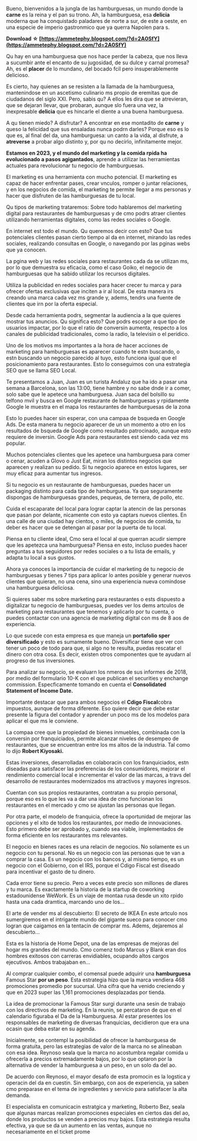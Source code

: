 Bueno, bienvenidos a la jungla de las hamburguesas, un mundo donde la **carne** es la reina y el pan su trono. Ah, la hamburguesa, esa **delicia** moderna que ha conquistado paladares de norte a sur, de este a oeste, en una especie de imperio gastronmico que ya querra Napolen para s.
 
**Download ☆ [https://ammetephy.blogspot.com/?d=2A0SfY](https://ammetephy.blogspot.com/?d=2A0SfY)**


 
Qu hay en una hamburguesa que nos hace perder la cabeza, que nos lleva a sucumbir ante el encanto de su jugosidad, de su dulce y carnal promesa? Ah, es el **placer** de lo mundano, del bocado fcil pero insuperablemente delicioso.
 
Es cierto, hay quienes an se resisten a la llamada de la hamburguesa, mantenindose en un ascetismo culinario ms propio de eremitas que de ciudadanos del siglo XXI. Pero, sabis qu? A ellos les dira que se atrevieran, que se dejaran llevar, que probaran, aunque slo fuera una vez, la inexpresable **delicia** que es hincarle el diente a una buena hamburguesa.
 
A qu tienen miedo? A disfrutar? A encontrar en ese montadito de **carne** y queso la felicidad que sus ensaladas nunca podrn darles? Porque eso es lo que es, al final del da, una hamburguesa: un canto a la vida, al disfrute, a **atreverse** a probar algo distinto y, por qu no decirlo, infinitamente mejor.
 
**Estamos en 2023, y el mundo del marketing y la comida rpida ha evolucionado a pasos agigantados**, aprende a utilizar las herramientas actuales para revolucionar tu negocio de hamburguesas.
 
El marketing es una herramienta con mucho potencial. El marketing es capaz de hacer enfrentar pases, crear vnculos, romper o juntar relaciones, y en los negocios de comida, el marketing te permite llegar a ms personas y hacer que disfruten de las hamburguesas de tu local.
 
Qu tipos de marketing trataremos: Sobre todo hablaremos del marketing digital para restaurantes de hamburguesas y de cmo podrs atraer clientes utilizando herramientas digitales, como las redes sociales o Google.
 
En internet est todo el mundo. Qu queremos decir con esto? Que tus potenciales clientes pasan cierto tiempo al da en internet, mirando las redes sociales, realizando consultas en Google, o navegando por las pginas webs que ya conocen.
 
La pgina web y las redes sociales para restaurantes cada da se utilizan ms, por lo que demuestra su eficacia, como el caso Goiko, el negocio de hamburguesas que ha sabido utilizar los recursos digitales.

Utiliza la publicidad en redes sociales para hacer crecer tu marca y para ofrecer ofertas exclusivas que inciten a ir al local. De esta manera irs creando una marca cada vez ms grande y, adems, tendrs una fuente de clientes que irn por la oferta especial.
 
Desde cada herramienta podrs, segmentar la audiencia a la que quieres mostrar tus anuncios. Qu significa esto? Que podrs escoger a que tipo de usuarios impactar, por lo que el ratio de conversin aumenta, respecto a los canales de publicidad tradicionales, como la radio, la televisin o el peridico.
 
Uno de los motivos ms importantes a la hora de hacer acciones de marketing para hamburguesas es aparecer cuando te estn buscando, o estn buscando un negocio parecido al tuyo, esto funciona igual que el posicionamiento para restaurantes. Esto lo conseguimos con una estrategia SEO que se llama SEO Local.
 
Te presentamos a Juan, Juan es un turista Andaluz que ha ido a pasar una semana a Barcelona, son las 13:00, tiene hambre y no sabe dnde ir a comer, solo sabe que le apetece una hamburguesa. Juan saca del bolsillo su telfono mvil y busca en Google restaurante de hamburguesas y rpidamente Google le muestra en el mapa los restaurantes de hamburguesas de la zona
 
Esto lo puedes hacer sin esperar, con una campaa de bsqueda en Google Ads. De esta manera tu negocio aparecer de un un momento a otro en los resultados de bsqueda de Google como resultado patrocinado, aunque esto requiere de inversin. Google Ads para restaurantes est siendo cada vez ms popular.
 
Muchos potenciales clientes que les apetece una hamburguesa para comer o cenar, acuden a Glovo o Just Eat, miran los distintos negocios que aparecen y realizan su pedido. Si tu negocio aparece en estos lugares, ser muy eficaz para aumentar tus ingresos.
 
Si tu negocio es un restaurante de hamburguesas, puedes hacer un packaging distinto para cada tipo de hamburguesa. Ya que seguramente dispongas de hamburguesas grandes, pequeas, de ternera, de pollo, etc.
 
Cuida el escaparate del local para lograr captar la atencin de las personas que pasan por delante, nicamente con esto ya captars nuevos clientes. En una calle de una ciudad hay cientos, o miles, de negocios de comida, tu deber es hacer que se detengan al pasar por la puerta de tu local.
 
Piensa en tu cliente ideal, Cmo sera el local al que querran acudir siempre que les apetezca una hamburguesa? Piensa en esto, incluso puedes hacer preguntas a tus seguidores por redes sociales o a tu lista de emails, y adapta tu local a sus gustos.
 
Ahora ya conoces la importancia de cuidar el marketing de tu negocio de hamburguesas y tienes 7 tips para aplicar lo antes posible y generar nuevos clientes que quieran, no una cena, sino una experiencia nueva comindose una hamburguesa deliciosa.
 
Si quieres saber ms sobre marketing para restaurantes o ests dispuesto a digitalizar tu negocio de hamburguesas, puedes ver los dems artculos de marketing para restaurantes que tenemos y aplicarlo por tu cuenta, o puedes contactar con una agencia de marketing digital con ms de 8 aos de experiencia.
 
Lo que sucede con esta empresa es que maneja un **portafolio sper diversificado** y esto es sumamente bueno. Diversificar tiene que ver con tener un poco de todo para que, si algo no te resulta, puedas rescatar el dinero con otra cosa. Es decir, existen otros componentes que te ayudarn al progreso de tus inversiones.
 
Para analizar su negocio, se evaluarn los nmeros de sus informes de 2018, por medio del formulario 10-K con el que publican el securities y enchange commission. Especficamente tomando en cuenta el **Consolidated Statement of Income Date.**
 
Importante destacar que para ambos negocios el **Cdigo Fiscal**cobra impuestos, aunque de forma diferente. Eso quiere decir que debe estar presente la figura del contador y aprender un poco ms de los modelos para aplicar el que ms le conviene.
 
La compaa cree que la propiedad de bienes inmuebles, combinada con la conversin por franquiciados, permite alcanzar niveles de desempeo de restaurantes, que se encuentran entre los ms altos de la industria. Tal como lo dijo **Robert Kiyosaki.**
 
Estas inversiones, desarrolladas en colaboracin con los franquiciados, estn diseadas para satisfacer las preferencias de los consumidores, mejorar el rendimiento comercial local e incrementar el valor de las marcas, a travs del desarrollo de restaurantes modernizados ms atractivos y mayores ingresos.
 
Cuentan con sus propios restaurantes, contratan a su propio personal, porque eso es lo que les va a dar una idea de cmo funcionan los restaurantes en el mercado y cmo se ajustan las personas que llegan.
 
Por otra parte, el modelo de franquicia, ofrece la oportunidad de mejorar las opciones y el xito de todos los restaurantes, por medio de innovaciones. Esto primero debe ser aprobado y, cuando sea viable, implementados de forma eficiente en los restaurantes ms relevantes.
 
El negocio en bienes races es una relacin de negocios. No solamente es un negocio con tu personal. No es un negocio con las personas que te van a comprar la casa. Es un negocio con los bancos y, al mismo tiempo, es un negocio con el Gobierno, con el IRS, porque el Cdigo Fiscal est diseado para incentivar el gasto de tu dinero.
 
Cada error tiene su precio. Pero a veces este precio son millones de dlares y tu marca. Es exactamente la historia de la startup de coworking estadounidense WeWork. Es un viaje de montaa rusa desde un xito rpido hasta una cada dramtica, marcando uno de los...
 
El arte de vender ms al descubierto: El secreto de IKEA En este artculo nos sumergiremos en el intrigante mundo del gigante sueco para conocer cmo logran que caigamos en la tentacin de comprar ms. Adems, dejaremos al descubierto...
 
Esta es la historia de Home Depot, una de las empresas de mejoras del hogar ms grandes del mundo. Cmo comenz todo Marcus y Blank eran dos hombres exitosos con carreras envidiables, ocupando altos cargos ejecutivos. Ambos trabajaban en...
 
Al comprar cualquier combo, el comensal puede adquirir una **hamburguesa** Famous Star **por un peso**. Esta estrategia hizo que la marca vendiera 468 promociones promedio por sucursal. Una cifra que ha venido creciendo y que en 2023 super las 1,161 promociones desplazadas por tienda.
 
La idea de promocionar la Famous Star surgi durante una sesin de trabajo con los directivos de marketing. En la reunin, se percataron de que en el calendario figuraba el Da de la Hamburguesa. Al estar presentes los responsables de marketing de diversas franquicias, decidieron que era una ocasin que deba estar en su agenda.
 
Inicialmente, se contempl la posibilidad de ofrecer la hamburguesa de forma gratuita, pero las estrategias de valor de la marca no se alineaban con esa idea. Reynoso seala que la marca no acostumbra regalar comida u ofrecerla a precios extremadamente bajos, por lo que optaron por la alternativa de vender la hamburguesa a un peso, en un solo da del ao.
 
De acuerdo con Reynoso, el mayor desafo de esta promocin es la logstica y operacin del da en cuestin. Sin embargo, con aos de experiencia, ya saben cmo preparase en el tema de ingredientes y servicio para satisfacer la alta demanda.
 
El especialista en comunicacin estratgica y marketing, Roberto Bez, seala que algunas marcas realizan promociones especiales en ciertos das del ao, donde los productos se venden a precios muy bajos. Esta estrategia resulta efectiva, ya que se da un aumento en las ventas, aunque no necesariamente en el ticket prome